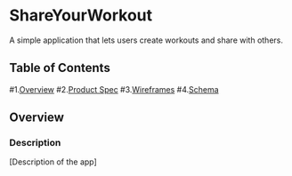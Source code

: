 # ShareYourWorkout
A simple application that lets users create workouts and share with others.

## Table of Contents
#1.[Overview](#Overview)
#2.[Product Spec](#Product-Spec)
#3.[Wireframes](#Wireframes)
#4.[Schema](#Schema)

## Overview
### Description
[Description of the app]

